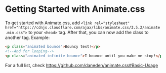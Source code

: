 # Getting Started with Animate.css

To get started with Animate.css, add
`<link rel="stylesheet" href="https://cdnjs.cloudflare.com/ajax/libs/animate.css/3.5.2/animate.min.css">`
to your `<head>` tag. After that, you can now add the class to another tag. Example:

```html
<p class="animated bounce">Bouncy text!</p>
<!--And for looping-->
<p class="animated infinite bounce">I bounce until you make me stop!</p>
```

For a full list, check https://github.com/daneden/animate.css#Basic-Usage
